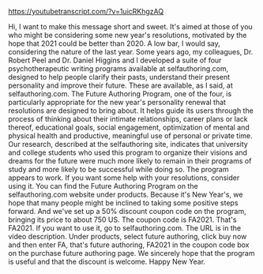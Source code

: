 https://youtubetranscript.com/?v=1uicRKhgzAQ

 Hi, I want to make this message short and sweet. It's aimed at those of you who might be considering some new year's resolutions, motivated by the hope that 2021 could be better than 2020. A low bar, I would say, considering the nature of the last year. Some years ago, my colleagues, Dr. Robert Peel and Dr. Daniel Higgins and I developed a suite of four psychotherapeutic writing programs available at selfauthoring.com, designed to help people clarify their pasts, understand their present personality and improve their future. These are available, as I said, at selfauthoring.com. The Future Authoring Program, one of the four, is particularly appropriate for the new year's personality renewal that resolutions are designed to bring about. It helps guide its users through the process of thinking about their intimate relationships, career plans or lack thereof, educational goals, social engagement, optimization of mental and physical health and productive, meaningful use of personal or private time. Our research, described at the selfauthoring site, indicates that university and college students who used this program to organize their visions and dreams for the future were much more likely to remain in their programs of study and more likely to be successful while doing so. The program appears to work. If you want some help with your resolutions, consider using it. You can find the Future Authoring Program on the selfauthoring.com website under products. Because it's New Year's, we hope that many people might be inclined to taking some positive steps forward. And we've set up a 50% discount coupon code on the program, bringing its price to about 750 US. The coupon code is FA2021. That's FA2021. If you want to use it, go to selfauthoring.com. The URL is in the video description. Under products, select future authoring, click buy now and then enter FA, that's future authoring, FA2021 in the coupon code box on the purchase future authoring page. We sincerely hope that the program is useful and that the discount is welcome. Happy New Year.
